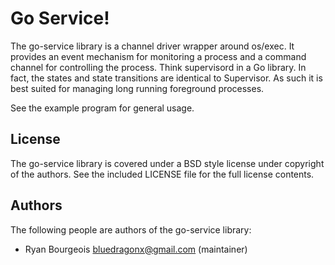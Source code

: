 Go Service!
===========
The go-service library is a channel driver wrapper around os/exec. It
provides an event mechanism for monitoring a process and a command channel for
controlling the process. Think supervisord in a Go library. In fact, the states
and state transitions are identical to Supervisor. As such it is best suited
for managing long running foreground processes.

See the example program for general usage.

License
-------
The go-service library is covered under a BSD style license under copyright of
the authors. See the included LICENSE file for the full license contents.

Authors
-------
The following people are authors of the go-service library:
- Ryan Bourgeois <bluedragonx@gmail.com> (maintainer)

